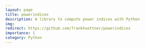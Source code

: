 ```yaml
---
layout: page
title: powerindices
description: A library to compute power indices with Python
img:
redirect: https://github.com/frankhuettner/powerindices
importance: 1
category: Python
---
```

